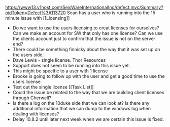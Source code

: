 https://www13.v1host.com/SeisWareInternationalInc/defect.mvc/Summary?oidToken=Defect%3A113720
Sean has a user who is running into the 15 minute issue with [[Licensing]]
- Do we want to use the users licensing to creat licenses for ourselves? Can we make an account for SW that only has one license? Can we use the clients account just to confirm that the issue is not on the server end?
- There could be something finnicky about the way that it was set up on the users side.
- Dave Lewis - single license. Thor Resources
- Support does not seem to be running into this issue yet.
- This might be specific to a user with 1 license
- Brooke is going to follow up with the user and get a good time to use the users license
- Test out the single license [[Task List]]
- Could the issue be related to the way that we are building client licenses through Cherwell?
- Is there a log on the 10duke side that we can look at? Is there any additional information that we can dump to the windows log when dealing with licenses?
- Delay 10.8.2 until later next week when we are certain this issue is fixed.